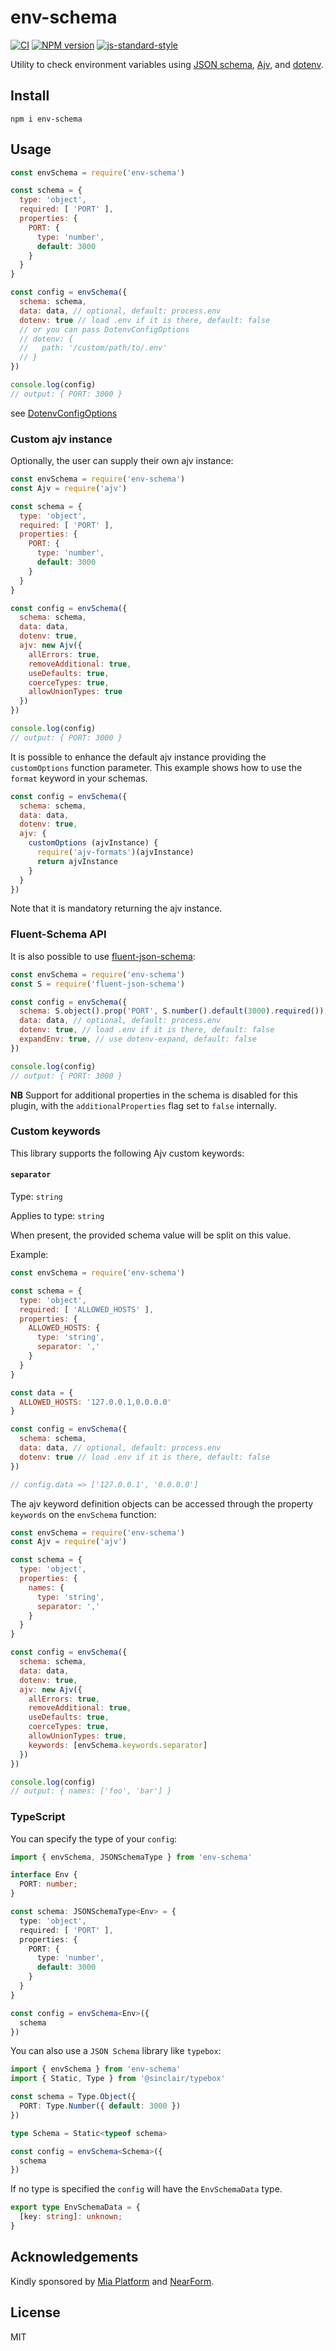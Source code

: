 # env-schema

[![CI](https://github.com/fastify/env-schema/workflows/CI/badge.svg)](https://github.com/fastify/env-schema/actions/workflows/ci.yml)
[![NPM version](https://img.shields.io/npm/v/env-schema.svg?style=flat)](https://www.npmjs.com/package/env-schema)
[![js-standard-style](https://img.shields.io/badge/code%20style-standard-brightgreen.svg?style=flat)](https://standardjs.com/)

Utility to check environment variables using [JSON schema](https://json-schema.org/), [Ajv](http://npm.im/ajv), and
[dotenv](http://npm.im/dotenv).

## Install

```
npm i env-schema
```

## Usage

```js
const envSchema = require('env-schema')

const schema = {
  type: 'object',
  required: [ 'PORT' ],
  properties: {
    PORT: {
      type: 'number',
      default: 3000
    }
  }
}

const config = envSchema({
  schema: schema,
  data: data, // optional, default: process.env
  dotenv: true // load .env if it is there, default: false
  // or you can pass DotenvConfigOptions
  // dotenv: {
  //   path: '/custom/path/to/.env'
  // }
})

console.log(config)
// output: { PORT: 3000 }
```

see [DotenvConfigOptions](https://github.com/motdotla/dotenv#options)

### Custom ajv instance

Optionally, the user can supply their own ajv instance:

```js
const envSchema = require('env-schema')
const Ajv = require('ajv')

const schema = {
  type: 'object',
  required: [ 'PORT' ],
  properties: {
    PORT: {
      type: 'number',
      default: 3000
    }
  }
}

const config = envSchema({
  schema: schema,
  data: data,
  dotenv: true,
  ajv: new Ajv({
    allErrors: true,
    removeAdditional: true,
    useDefaults: true,
    coerceTypes: true,
    allowUnionTypes: true
  })
})

console.log(config)
// output: { PORT: 3000 }
```

It is possible to enhance the default ajv instance providing the `customOptions` function parameter.
This example shows how to use the `format` keyword in your schemas.

```js
const config = envSchema({
  schema: schema,
  data: data,
  dotenv: true,
  ajv: {
    customOptions (ajvInstance) {
      require('ajv-formats')(ajvInstance)
      return ajvInstance
    }
  }
})
```

Note that it is mandatory returning the ajv instance.

### Fluent-Schema API

It is also possible to use [fluent-json-schema](http://npm.im/fluent-json-schema):

```js
const envSchema = require('env-schema')
const S = require('fluent-json-schema')

const config = envSchema({
  schema: S.object().prop('PORT', S.number().default(3000).required()),
  data: data, // optional, default: process.env
  dotenv: true, // load .env if it is there, default: false
  expandEnv: true, // use dotenv-expand, default: false
})

console.log(config)
// output: { PORT: 3000 }
```

**NB** Support for additional properties in the schema is disabled for this plugin, with the `additionalProperties` flag set to `false` internally.

### Custom keywords
This library supports the following Ajv custom keywords:

#### `separator`
Type: `string`

Applies to type: `string`

When present, the provided schema value will be split on this value.

Example:
```js
const envSchema = require('env-schema')

const schema = {
  type: 'object',
  required: [ 'ALLOWED_HOSTS' ],
  properties: {
    ALLOWED_HOSTS: {
      type: 'string',
      separator: ','
    }
  }
}

const data = {
  ALLOWED_HOSTS: '127.0.0.1,0.0.0.0'
}

const config = envSchema({
  schema: schema,
  data: data, // optional, default: process.env
  dotenv: true // load .env if it is there, default: false
})

// config.data => ['127.0.0.1', '0.0.0.0']
```

The ajv keyword definition objects can be accessed through the property `keywords` on the `envSchema` function:

```js
const envSchema = require('env-schema')
const Ajv = require('ajv')

const schema = {
  type: 'object',
  properties: {
    names: {
      type: 'string',
      separator: ','
    }
  }
}

const config = envSchema({
  schema: schema,
  data: data,
  dotenv: true,
  ajv: new Ajv({
    allErrors: true,
    removeAdditional: true,
    useDefaults: true,
    coerceTypes: true,
    allowUnionTypes: true,
    keywords: [envSchema.keywords.separator]
  })
})

console.log(config)
// output: { names: ['foo', 'bar'] }
```

### TypeScript

You can specify the type of your `config`:

```ts
import { envSchema, JSONSchemaType } from 'env-schema'

interface Env {
  PORT: number;
}

const schema: JSONSchemaType<Env> = {
  type: 'object',
  required: [ 'PORT' ],
  properties: {
    PORT: {
      type: 'number',
      default: 3000
    }
  }
}

const config = envSchema<Env>({
  schema
})
```

You can also use a `JSON Schema` library like `typebox`:

```ts
import { envSchema } from 'env-schema'
import { Static, Type } from '@sinclair/typebox'

const schema = Type.Object({
  PORT: Type.Number({ default: 3000 })
})

type Schema = Static<typeof schema>

const config = envSchema<Schema>({
  schema
})
```

If no type is specified the `config` will have the `EnvSchemaData` type.

```ts
export type EnvSchemaData = {
  [key: string]: unknown;
}
```

## Acknowledgements

Kindly sponsored by [Mia Platform](https://www.mia-platform.eu/) and
[NearForm](https://nearform.com).

## License

MIT
